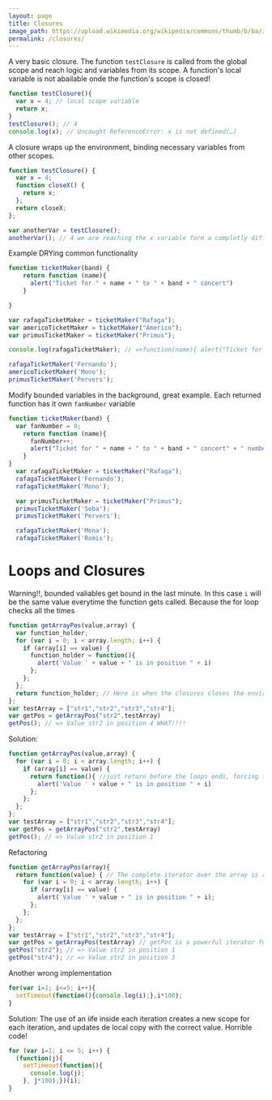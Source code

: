 ```yaml
---
layout: page
title: Closures
image_path: https://upload.wikimedia.org/wikipedia/commons/thumb/b/ba/Javascript_badge.svg/1000px-Javascript_badge.svg.png
permalink: /closures/
---
```


A very basic closure. The function `testClosure` is called from the global scope and reach logic and variables from its scope. A function's local variable is not abailable onde the function's scope is closed!
```javascript
function testClosure(){
  var x = 4; // local scope variable
  return x;
}
testClosure(); // 4
console.log(x); // Uncaught ReferenceError: x is not defined(…)
```
A closure wraps up the environment, binding necessary variables from other scopes.

```javascript
function testClosure() {
  var x = 4;
  function closeX() {
    return x;
  };
  return closeX;
};

var anotherVar = testClosure();
anotherVar(); // 4 we are reaching the x variable form a completly different scope.
```
Example DRYing common functionality
```javascript
function ticketMaker(band) {
    return function (name){
      alert("Ticket for " + name + " to " + band + " concert")
    }

}

var rafagaTicketMaker = ticketMaker("Rafaga");
var americoTicketMaker = ticketMaker("Americo");
var primusTicketMaker = ticketMaker("Primus");

console.log(rafagaTicketMaker); // =>function(name){ alert("Ticket for " + name + ...) }

rafagaTicketMaker('Fernando');
americoTicketMaker('Mono');
primusTicketMaker('Pervers');
```
Modify bounded variables in the background, great example. Each returned function has it own `fanNumber` variable

```javascript
function ticketMaker(band) {
  var fanNumber = 0;
    return function (name){
      fanNumber++;
      alert("Ticket for " + name + " to " + band + " concert" + " number " + fanNumber)
    }
}
  var rafagaTicketMaker = ticketMaker("Rafaga");
  rafagaTicketMaker('Fernando');
  rafagaTicketMaker('Mono');

  var primusTicketMaker = ticketMaker("Primus");
  primusTicketMaker('Seba');
  primusTicketMaker('Pervers');

  rafagaTicketMaker('Mona');
  rafagaTicketMaker('Romis');
```
# Loops and Closures
Warning!!, bounded valiables get bound in the last minute. In this case `i` will be the same value everytime the function gets called. Because the for loop checks all the times
```javascript
function getArrayPos(value,array) {
  var function_holder;
  for (var i = 0; i < array.length; i++) {
    if (array[i] == value) {
      function_holder = function(){
        alert('Value ' + value + " is in position " + i)
      };
    };
  };
  return function_holder; // Here is when the closures closes the environment, but here i is the last index
};
var testArray = ["str1","str2","str3","str4"];
var getPos = getArrayPos("str2",testArray)
getPos(); // => Value str2 in position 4 WHAT!!!!
```
Solution:
```javascript
function getArrayPos(value,array) {
  for (var i = 0; i < array.length; i++) {
    if (array[i] == value) {
      return function(){ //just return before the loops ends, forcing the coorect i value be bouded
        alert('Value ' + value + " is in position " + i)
      };
    };
  };
};
var testArray = ["str1","str2","str3","str4"];
var getPos = getArrayPos("str2",testArray)
getPos(); // => Value str2 in position 1
```
Refactoring
```javascript
function getArrayPos(array){
  return function(value) { // The complete iterator over the array is returned
    for (var i = 0; i < array.length; i++) {
      if (array[i] == value) {
        alert('Value ' + value + " is in position " + i);
      };
    };
  };
};
var testArray = ["str1","str2","str3","str4"];
var getPos = getArrayPos(testArray) // getPos is a powerful iterator for testArray
getPos("str2"); // => Value str2 in position 1
getPos("str4"); // => Value str2 in position 3

```

Another wrong implementation

```javascript
for(var i=1; i<=5; i++){
  setTimeout(function(){console.log(i);},i*100);
}
```

Solution:
The use of an iife inside each iteration creates a new scope for each iteration, and updates de local copy with the correct value. Horrible code!
```javascript
for (var i=1; i <= 5; i++) {
  (function(j){
    setTimeout(function(){
      console.log(j);
    }, j*100);})(i);
}
```
